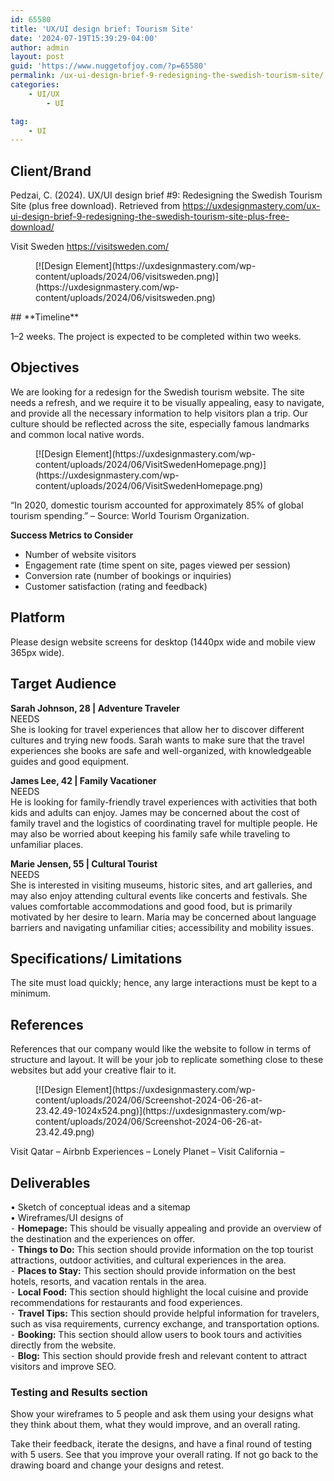 ```yaml
---
id: 65580
title: 'UX/UI design brief: Tourism Site'
date: '2024-07-19T15:39:29-04:00'
author: admin
layout: post
guid: 'https://www.nuggetofjoy.com/?p=65580'
permalink: /ux-ui-design-brief-9-redesigning-the-swedish-tourism-site/
categories:
    - UI/UX
        - UI

tag:
    - UI
---
```


## **Client/Brand**

Pedzai, C. (2024). UX/UI design brief #9: Redesigning the Swedish Tourism Site (plus free download). Retrieved from https://uxdesignmastery.com/ux-ui-design-brief-9-redesigning-the-swedish-tourism-site-plus-free-download/

Visit Sweden <https://visitsweden.com/>

<div class="wp-block-image"><figure class="aligncenter">[![Design Element](https://uxdesignmastery.com/wp-content/uploads/2024/06/visitsweden.png)](https://uxdesignmastery.com/wp-content/uploads/2024/06/visitsweden.png)</figure></div>## **Timeline**

1–2 weeks. The project is expected to be completed within two weeks.

## **Objectives**

We are looking for a redesign for the Swedish tourism website. The site needs a refresh, and we require it to be visually appealing, easy to navigate, and provide all the necessary information to help visitors plan a trip. Our culture should be reflected across the site, especially famous landmarks and common local native words.

<div class="wp-block-image"><figure class="aligncenter">[![Design Element](https://uxdesignmastery.com/wp-content/uploads/2024/06/VisitSwedenHomepage.png)](https://uxdesignmastery.com/wp-content/uploads/2024/06/VisitSwedenHomepage.png)</figure></div>  
“In 2020, domestic tourism accounted for approximately 85% of global tourism spending.” – Source: World Tourism Organization.

**Success Metrics to Consider**

- Number of website visitors
- Engagement rate (time spent on site, pages viewed per session)
- Conversion rate (number of bookings or inquiries)
- Customer satisfaction (rating and feedback)

## Platform

Please design website screens for desktop (1440px wide and mobile view 365px wide).

## Target Audience

**Sarah Johnson, 28 | Adventure Traveler**  
NEEDS  
She is looking for travel experiences that allow her to discover different cultures and trying new foods. Sarah wants to make sure that the travel experiences she books are safe and well-organized, with knowledgeable guides and good equipment.

**James Lee, 42 | Family Vacationer**  
NEEDS  
He is looking for family-friendly travel experiences with activities that both kids and adults can enjoy. James may be concerned about the cost of family travel and the logistics of coordinating travel for multiple people. He may also be worried about keeping his family safe while traveling to unfamiliar places.

**Marie Jensen, 55 | Cultural Tourist**  
NEEDS  
She is interested in visiting museums, historic sites, and art galleries, and may also enjoy attending cultural events like concerts and festivals. She values comfortable accommodations and good food, but is primarily motivated by her desire to learn. Maria may be concerned about language barriers and navigating unfamiliar cities; accessibility and mobility issues.

## Specifications/ Limitations

The site must load quickly; hence, any large interactions must be kept to a minimum.

## References

References that our company would like the website to follow in terms of structure and layout. It will be your job to replicate something close to these websites but add your creative flair to it.

<div class="wp-block-image"><figure class="aligncenter">[![Design Element](https://uxdesignmastery.com/wp-content/uploads/2024/06/Screenshot-2024-06-26-at-23.42.49-1024x524.png)](https://uxdesignmastery.com/wp-content/uploads/2024/06/Screenshot-2024-06-26-at-23.42.49.png)</figure></div>Visit Qatar – <https://visitqatar.com/>  
Airbnb Experiences – <https://www.airbnb.com/experiences>  
Lonely Planet – <https://www.lonelyplanet.com/>  
Visit California – <https://www.visitcalifornia.com/>

## Deliverables

• Sketch of conceptual ideas and a sitemap  
• Wireframes/UI designs of  
⁃ **Homepage:** This should be visually appealing and provide an overview of the destination and the experiences on offer.  
⁃ **Things to Do:** This section should provide information on the top tourist attractions, outdoor activities, and cultural experiences in the area.  
⁃ **Places to Stay:** This section should provide information on the best hotels, resorts, and vacation rentals in the area.  
⁃ **Local Food:** This section should highlight the local cuisine and provide recommendations for restaurants and food experiences.  
⁃ **Travel Tips:** This section should provide helpful information for travelers, such as visa requirements, currency exchange, and transportation options.  
⁃ **Booking:** This section should allow users to book tours and activities directly from the website.  
⁃ **Blog:** This section should provide fresh and relevant content to attract visitors and improve SEO.

### Testing and Results section

Show your wireframes to 5 people and ask them using your designs what they think about them, what they would improve, and an overall rating.

Take their feedback, iterate the designs, and have a final round of testing with 5 users. See that you improve your overall rating. If not go back to the drawing board and change your designs and retest.
